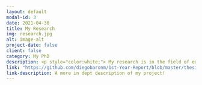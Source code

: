 ```yaml
---
layout: default
modal-id: 3
date: 2021-04-30
title: My Research
img: research.jpg
alt: image-alt
project-date: false
client: false
category: My PhD
description: <p style="color:white;"> My research is in the field of experimental high energy physics. First, my review for experts. You can skip the next paragraph if you are not familiar with physics but you can come back to it later.</p><p style="color:white;"> I am currently working in the ATLAS collaboration, measuring the performance of the tau identification algorithm. I will derive the corresponding scale factors to correct the Monte Carlo simulations to resemble what is observed in real data. My research is motivated by the independence of this measurement from lepton universality violation effects, because we are using Z boson decays to pairs of tau leptons to measure the scale factors. The other part of my PhD will be dedicated to a standard model precision measurement. We will try to observe VBF Z production in tau-tau final states. Our final goal is to use this measurement as a probe for beyond standard model physics.</p> <p style="color:white;"> Let's start by clarigying what is the field of experimental high energy physics (HEP). At school, we were all told that matter is made of fundamental pieces called atoms. Unfortunately (fortunately for physicists I would say), this is not the whole story. Atoms have a nucleus formed of protons and neutrons, sorrounded by a cloud of electrons. But, since the 1930's physycists have discovered more particles apart from the proton, the neutron and the electron. Now, we even know that protons and neutrons are composed of other fundamental particles called quarks and gluons!</p> <p style="color:white;"> Scientists have embarked theirself into the enterprise of discovering new particles, measuring their properties and stablishing the set of laws and relations between the fundamental pieces of our universe. This is what we call HEP.</p><p style="color:white;">Now, let's explain, why experimental HEP? In raw terms, the field of HEP is split in two big branches. First, theoretical physicists, the guys in charge of proposing the models(theories), predicting the values for physical quantities (like the mass of the particles or the electric charge) and modelling the phenomena that particles undergo when they interact with detectors. Complementary to this big effort, we have experimental physicists, the branch that I belong to. We build the detectors, we study the interaction between the particles and the machines and we take, calibrate and analyze the data produced by them.</p><p style="color:white;"> At the moment, we know that there exist 63 fundamental particles, we don't have time to talk about all of them here! Therefore, I will focus on the most important ones from the point of view of my research. These days, our understanding of elementary particles is described by the Standard Model (SM) of particle physics. This is the common framework of HEP and the most explicative and predictive physics theory we have. Phenomena like the interaction of electrons with light and atomic radioactivity are explained in the SM.</p> <p style="color:white;"> The SM states that every particle that is electrically charged, like the electron or the proton, interacts with light. This is what we call electromagnetic interactions. Light itself can be described as being composed of particles which are called photons.<figure><img src='img/portfolio/egammap.png' alt='missing' /><figcaption>In atoms, the electric interaction between protons in the nucleous and electrons around, can be undertand as if the charged particles were exchanging photons (ligth particles).</figcaption></figure></p> <p style="color:white;"> Radioactivity in atoms, which weak forces are responsible for, can be explained by the exchange of other particles named the W and Z bosons. But not only electrons are involved in weak and electromagnetic interactions.</p> <p style="color:white;"> Electrons have bigger brothers! They are called the muon and the tau. The muon is 200 times more masssive than the electron and the tau is 3500 times more massive! Myy research is about tau particles!!! <figure><img  src="img/leptons.png" alt='missing' /><figcaption>In the SM the only difference between taus, muons and electrons is their mass.</figcaption></figure></p> <p style="color:white;"> In part because of their mass, taus are short-lived particles and they can decay into lighter particles like the muon or the electron.  This is the way we actually "see" taus in our detectors, we infere that they were there because we can see their decay products. </p> <p style="color:white;"> I work with the ATLAS (A Toroidal LHC ApparatuS) detector. This is a BIG particle detector located at the Large Hadron Collider (LHC), the biggest and most energetic particle accelerator on earth! <figure><img  src="img/portfolio/MeAndATLAS.jpg" alt='missing' /><figcaption>Me, inside the ATLAS cavern! The detector is approximately 30m long and is as tall as a 9 storeys building!</figcaption></figure></p><p style="color:white;"> In the ATLAS collaboration, physicists have developed deep neural networks algorithms which can help to identify tau particles. These algorithms have been trained on simulations and my research is about measuring the performace of this algorithms in the real data from the collisions. Finally, I will derive scale factors to correct the simulation for it to resemble the real data. As my other project for the PhD, I will try to look for new physics beyond the SM, using taus.</p>
link: "https://github.com/diegobaronm/1st-Year-Report/blob/master/thesis_main.pdf"
link-description: A more in dept description of my project!
---
```

